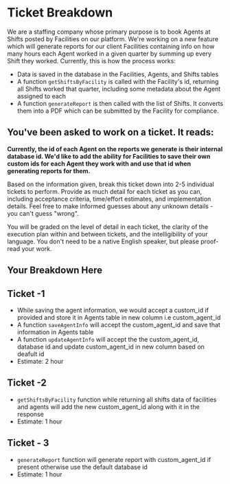 # Ticket Breakdown

We are a staffing company whose primary purpose is to book Agents at Shifts posted by Facilities on our platform. We're working on a new feature which will generate reports for our client Facilities containing info on how many hours each Agent worked in a given quarter by summing up every Shift they worked. Currently, this is how the process works:

- Data is saved in the database in the Facilities, Agents, and Shifts tables
- A function `getShiftsByFacility` is called with the Facility's id, returning all Shifts worked that quarter, including some metadata about the Agent assigned to each
- A function `generateReport` is then called with the list of Shifts. It converts them into a PDF which can be submitted by the Facility for compliance.

## You've been asked to work on a ticket. It reads:

**Currently, the id of each Agent on the reports we generate is their internal database id. We'd like to add the ability for Facilities to save their own custom ids for each Agent they work with and use that id when generating reports for them.**

Based on the information given, break this ticket down into 2-5 individual tickets to perform. Provide as much detail for each ticket as you can, including acceptance criteria, time/effort estimates, and implementation details. Feel free to make informed guesses about any unknown details - you can't guess "wrong".

You will be graded on the level of detail in each ticket, the clarity of the execution plan within and between tickets, and the intelligibility of your language. You don't need to be a native English speaker, but please proof-read your work.

## Your Breakdown Here

## Ticket -1

- While saving the agent information, we would accept a custom_id if provided and store it in Agents table in new column i.e custom_agent_id
- A function `saveAgentInfo` will accept the custom_agent_id and save that information in Agents table
- A function `updateAgentInfo` will accept the the custom_agent_id, database id and update custom_agent_id in new column based on deafult id
- Estimate: 2 hour

## Ticket -2

- `getShiftsByFacility` function while returning all shifts data of facilities and agents will add the new custom_agent_id along with it in the response
- Estimate: 1 hour

## Ticket - 3

- `generateReport` function will generate report with custom_agent_id if present otherwise use the default database id
- Estimate: 1 hour
